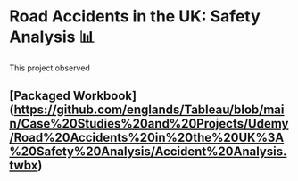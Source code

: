 # Road Accidents in the UK: Safety Analysis 📊

This project observed 



## [Packaged Workbook] (https://github.com/englands/Tableau/blob/main/Case%20Studies%20and%20Projects/Udemy/Road%20Accidents%20in%20the%20UK%3A%20Safety%20Analysis/Accident%20Analysis.twbx)
